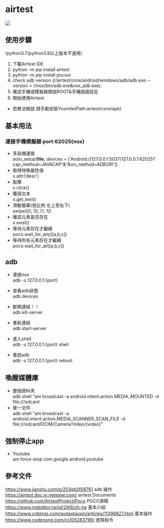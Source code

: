 # airtest  
<img src="https://airtest.netease.com/static/img/icon/logo.png"></img>  
## 使用步驟  
  
!python3.7(python3.8以上版本不適用）  
1. 下載Airtest IDE  
2. python -m pip install airtest  
3. python -m pip install pocoui   
4. check adb version   (//airtest/core/android/windows/adb/adb.exe --version  >   //nox/bin/adb.exe&nox_adb.exe).   
5. 確認手機或模擬器開啟ROOT&手機調適設定  
6. 開始使用Airtest  
- 若無法開啟  請手動安裝Yosmite(Path:airtest/core/apk)  
  
## 基本用法  
### 連接手機模擬器 port:62025(nox)  
  
- 多設備連接  
auto_setup(__file__, devices = ['Android://127.0.0.1:5037/127.0.0.1:62025?cap_method=JAVACAP^&^&ori_method=ADBORI'])  
- 取得特殊屬性值  
x.attr(‘desc’)  
- 點擊  
x.click()    
- 獲得文本  
x.get_text()    
- 滑動螢幕(按比例 左上至右下)  
swipe([0, 0], [1, 1])   
- 確認元素是否存在  
x.exist()    
- 等待元素存在才繼續  
poco.wait_for_any([a,b,c])   
- 等待所有元素存在才繼續  
poco.wait_for_all([a,b,c])   
  
  
## adb  
- 連接nox  
adb -s 127.0.0.1:{port}  
  
- 查看adb狀態  
adb devices  
  
- 斷開連結！！  
adb kill-server  
    
- 重新連結  
adb start-server  
  
- 進入shell  
adb -s 127.0.0.1:{port} shell  
  
- 重啟adb  
adb -s 127.0.0.1:{port} reboot  
  
## 喚醒媒體庫  
- 整個資料夾  
adb shell "am broadcast -a android.intent.action.MEDIA_MOUNTED -d file:///sdcard  
- 單一文件  
adb shell "am broadcast -a android.intent.action.MEDIA_SCANNER_SCAN_FILE -d file:///sdcard/DCIM/Camera/Video/{video}"  
  
## 強制停止app  
- Youtube  
am force-stop com.google.android.youtube
  
  
## 參考文件  
https://www.jianshu.com/p/203eb5f08761 adb 操作  
https://airtest.doc.io.netease.com/   airtest Documents  
https://github.com/AirtestProject/Poco  POCO源碼  
https://www.mdeditor.tw/pl/2iK6/zh-tw  基本介紹  
https://www.cnblogs.com/wutaotaosin/articles/11396827.html  基本操作  
https://www.codenong.com/cs105283799/  進階指令  
